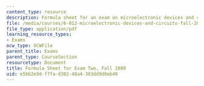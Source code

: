 ```yaml
---
content_type: resource
description: Formula sheet for an exam on microelectronic devices and circuits.
file: /media/courses/6-012-microelectronic-devices-and-circuits-fall-2009/e5bb2e9df7fad38248a4383dd9d8eb49_MIT6_012F09_exam2_formula.pdf
file_type: application/pdf
learning_resource_types:
- Exams
ocw_type: OCWFile
parent_title: Exams
parent_type: CourseSection
resourcetype: Document
title: Formula Sheet for Exam Two, Fall 2009
uid: e5bb2e9d-f7fa-d382-48a4-383dd9d8eb49
---
```

